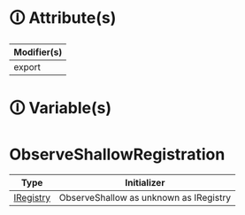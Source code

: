 # &#128712; Attribute(s)

| Modifier(s)                            |
|----------------------------------------|
| export |

# &#128712; Variable(s)

# ObserveShallowRegistration

| Type                        | Initializer                       |
|-----------------------------|-----------------------------------|
| [IRegistry](https://hamedfathi.gitbook.io/aurelia-2-doc-api/kernel/interface/di/iregistry) | ObserveShallow as unknown as IRegistry |